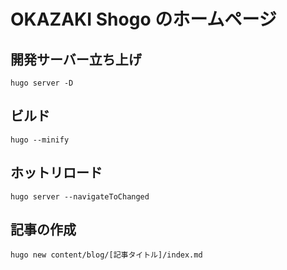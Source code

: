 # OKAZAKI Shogo のホームページ
## 開発サーバー立ち上げ

```shell
hugo server -D 
```

## ビルド

```shell
hugo --minify 
```

## ホットリロード

```shell
hugo server --navigateToChanged
```

## 記事の作成

```shell
hugo new content/blog/[記事タイトル]/index.md
```